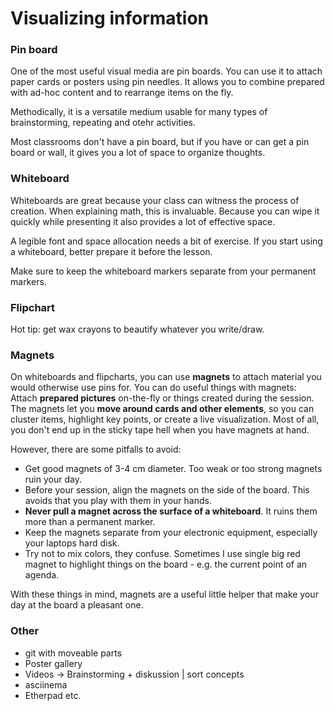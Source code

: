 
# Visualizing information

### Pin board

One of the most useful visual media are pin boards. You can use it to attach paper cards or posters using pin needles. It allows you to combine prepared with ad-hoc content and to rearrange items on the fly.

Methodically, it is a versatile medium usable for many types of brainstorming, repeating and otehr activities.

Most classrooms don't have a pin board, but if you have or can get a pin board or wall, it gives you a lot of space to organize thoughts.


### Whiteboard

Whiteboards are great because your class can witness the process of creation. When explaining math, this is invaluable. Because you can wipe it quickly while presenting it also provides a lot of effective space.

A legible font and space allocation needs a bit of exercise. If you start using a whiteboard, better prepare it before the lesson.

Make sure to keep the whiteboard markers separate from your permanent markers.

### Flipchart

Hot tip: get wax crayons to beautify whatever you write/draw.


### Magnets

On whiteboards and flipcharts, you can use **magnets** to attach material you would otherwise use pins for. You can do useful things with magnets: Attach **prepared pictures** on-the-fly or things created during the session. The magnets let you **move around cards and other elements**, so you can cluster items, highlight key points, or create a live visualization. Most of all, you don't end up in the sticky tape hell when you have magnets at hand.

However, there are some pitfalls to avoid:

* Get good magnets of 3-4 cm diameter. Too weak or too strong magnets ruin your day.
* Before your session, align the magnets on the side of the board. This avoids that you play with them in your hands.
* **Never pull a magnet across the surface of a whiteboard**. It ruins them more than a permanent marker.
* Keep the magnets separate from your electronic equipment, especially your laptops hard disk.
* Try not to mix colors, they confuse. Sometimes I use single big red magnet to highlight things on the board - e.g. the current point of an agenda.

With these things in mind, magnets are a useful little helper that make your day at the board a pleasant one.

### Other

* git with moveable parts
* Poster gallery
* Videos	-> Brainstorming + diskussion | sort concepts
* asciinema		
* Etherpad etc.
